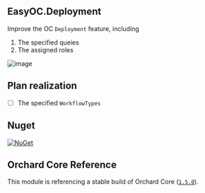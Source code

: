 
## EasyOC.Deployment


Improve the OC `Deployment` feature, including
1. The specified queies
2. The assigned roles


![image](https://user-images.githubusercontent.com/15613121/221372389-d816276c-fcb4-4ea9-bb48-3c88bfc0cf4a.png)


## Plan realization
- [ ] The specified `WorkflowTypes`

## Nuget

[![NuGet](https://img.shields.io/nuget/v/EasyOC.Deployment.svg)](https://www.nuget.org/packages/EasyOC.Deployment)

## Orchard Core Reference

This module is referencing a stable build of Orchard Core ([`1.5.0`](https://www.nuget.org/packages/OrchardCore.Module.Targets/1.5.0)).


 

